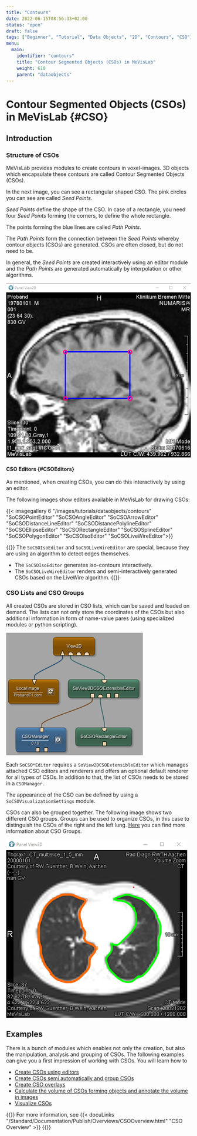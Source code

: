 ```yaml
---
title: "Contours"
date: 2022-06-15T08:56:33+02:00
status: "open"
draft: false
tags: ["Beginner", "Tutorial", "Data Objects", "2D", "Contours", "CSO"]
menu: 
  main:
    identifier: "contours"
    title: "Contour Segmented Objects (CSOs) in MeVisLab"
    weight: 610
    parent: "dataobjects"
---
```

# Contour Segmented Objects (CSOs) in MeVisLab {#CSO}
## Introduction
### Structure of CSOs

MeVisLab provides modules to create contours in voxel-images. 3D objects which encapsulate these contours are called Contour Segmented Objects (CSOs).

In the next image, you can see a rectangular shaped CSO. The pink circles you can see are called *Seed Points*.

*Seed Points* define the shape of the CSO. In case of a rectangle, you need four *Seed Points* forming the corners, to define the whole rectangle.

The points forming the blue lines are called *Path Points*.

The *Path Points* form the connection between the *Seed Points* whereby contour objects (CSOs) are generated. CSOs are often closed, but do not need to be.

In general, the *Seed Points* are created interactively using an editor module and the *Path Points* are generated automatically by interpolation or other algorithms.

![Contour Segmented Object (CSO)](/images/tutorials/dataobjects/contours/CSO_Expl_01.png "Contour Segmented Object (CSO)")

#### CSO Editors {#CSOEditors}

As mentioned, when creating CSOs, you can do this interactively by using an editor.

The following images show editors available in MeVisLab for drawing CSOs:

{{< imagegallery 6 "/images/tutorials/dataobjects/contours" "SoCSOPointEditor" "SoCSOAngleEditor" "SoCSOArrowEditor" "SoCSODistanceLineEditor" "SoCSODistancePolylineEditor" "SoCSOEllipseEditor" "SoCSORectangleEditor" "SoCSOSplineEditor" "SoCSOPolygonEditor" "SoCSOIsoEditor" "SoCSOLiveWireEditor">}}

{{<alert class="info" caption="Extra Infos">}}
The `SoCSOIsoEditor` and `SoCSOLiveWireEditor` are special, because they are using an algorithm to detect edges themselves.

* The `SoCSOIsoEditor` generates iso-contours interactively.
* The `SoCSOLiveWireEditor` renders and semi-interactively generated CSOs based on the LiveWire algorithm.
{{</alert>}}

### CSO Lists and CSO Groups

All created CSOs are stored in CSO lists, which can be saved and loaded on demand. The lists can not only store the coordinates of the CSOs but also additional information in form of name-value pares (using specialized modules or python scripting).

![Basic CSO Network](/images/tutorials/dataobjects/contours/BasicCSONetwork.png "Basic CSO Network")

Each `SoCSO*Editor` requires a `SoView2DCSOExtensibleEditor` which manages attached CSO editors and renderers and offers an optional default renderer for all types of CSOs. In addition to that, the list of CSOs needs to be stored in a `CSOManager`.

The appearance of the CSO can be defined by using a `SoCSOVisualizationSettings` module.

CSOs can also be grouped together. The following image shows two different CSO groups. Groups can be used to organize CSOs, in this case to distinguish the CSOs of the right and the left lung. [Here](/tutorials/dataobjects/contours/contours/contourexample2/) you can find more information about CSO Groups.

![CSO Groups](/images/tutorials/dataobjects/contours/DO2_11_2.png "CSO Groups")

## Examples
There is a bunch of modules which enables not only the creation, but also the manipulation, analysis and grouping of CSOs. The following examples can give you a first impression of working with CSOs. You will learn how to

* [Create CSOs using editors](/tutorials/dataobjects/contours/contourexample1/)
* [Create CSOs semi automatically and group CSOs](/tutorials/dataobjects/contours/contourexample2/)
* [Create CSO overlays](/tutorials/dataobjects/contours/contourexample3/)
* [Calculate the volume of CSOs forming objects and annotate the volume in images](/tutorials/dataobjects/contours/contourexample4/)
* [Visualize CSOs](/tutorials/dataobjects/contours/contourexample5/)

{{<alert class="info" caption="Extra Infos">}}
For more information, see {{< docuLinks "/Standard/Documentation/Publish/Overviews/CSOOverview.html" "CSO Overview" >}}
{{</alert>}}

[//]: <> (MVL-653)
